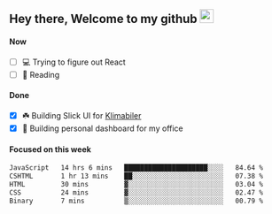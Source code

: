 ## Hey there, Welcome to my github <img src="https://media.giphy.com/media/hvRJCLFzcasrR4ia7z/giphy.gif" width="25px">

#### Now
- [ ] 💻 Trying to figure out React
- [ ] 📕 Reading

#### Done
- [x] ☘️ Building Slick UI for [Klimabiler](https://klimabiler.dk)
- [x] 🚀 Building personal dashboard for my office
 
 #### Focused on this week
<!--START_SECTION:waka-->

```txt
JavaScript   14 hrs 6 mins   █████████████████████░░░░   84.64 %
CSHTML       1 hr 13 mins    ██░░░░░░░░░░░░░░░░░░░░░░░   07.38 %
HTML         30 mins         ▓░░░░░░░░░░░░░░░░░░░░░░░░   03.04 %
CSS          24 mins         ▓░░░░░░░░░░░░░░░░░░░░░░░░   02.47 %
Binary       7 mins          ▒░░░░░░░░░░░░░░░░░░░░░░░░   00.79 %
```

<!--END_SECTION:waka-->


